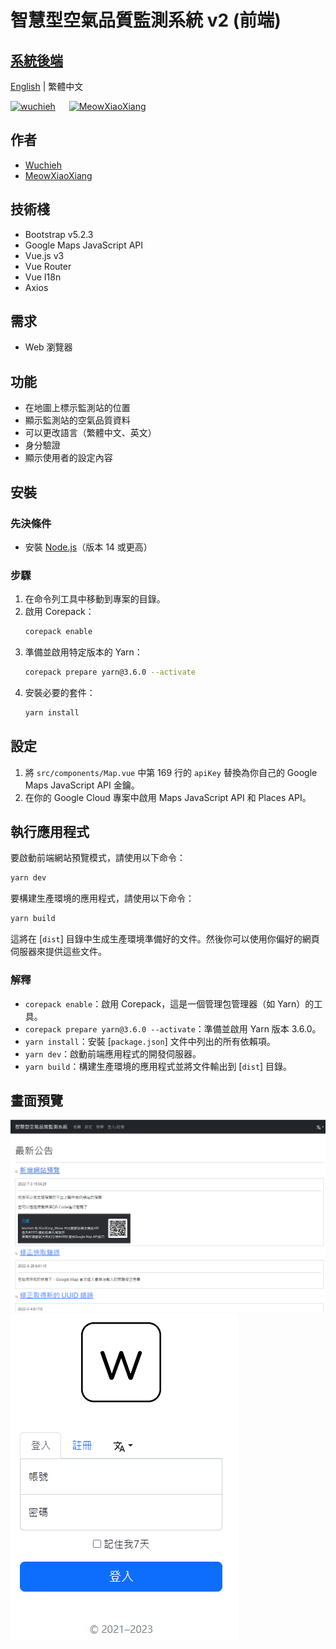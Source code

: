 # 智慧型空氣品質監測系統 v2 (前端)

## [系統後端](https://github.com/Wuchieh/IntelligentAirQualityMonitoringSystem)

[English](README.md) | 繁體中文

<a href="https://github.com/wuchieh"><img src="public/Logo/Ico/LogoWhile.ico" alt="wuchieh" style="height: 100px;"></a>
&emsp;
<a href="https://github.com/MeowXiaoXiang"><img src="https://github.com/MeowXiaoXiang.png" alt="MeowXiaoXiang" style="height: 100px;"></a>

## 作者
- [Wuchieh](https://github.com/wuchieh)
- [MeowXiaoXiang](https://github.com/MeowXiaoXiang)

## 技術棧
- Bootstrap v5.2.3
- Google Maps JavaScript API
- Vue.js v3
- Vue Router
- Vue I18n
- Axios

## 需求
- Web 瀏覽器

## 功能
- 在地圖上標示監測站的位置
- 顯示監測站的空氣品質資料
- 可以更改語言（繁體中文、英文）
- 身分驗證
- 顯示使用者的設定內容

## 安裝

### 先決條件
- 安裝 [Node.js](https://nodejs.org/)（版本 14 或更高）

### 步驟
1. 在命令列工具中移動到專案的目錄。
2. 啟用 Corepack：
   ```sh
   corepack enable
   ```
3. 準備並啟用特定版本的 Yarn：
   ```sh
   corepack prepare yarn@3.6.0 --activate
   ```
4. 安裝必要的套件：
   ```sh
   yarn install
   ```

## 設定

1. 將 `src/components/Map.vue` 中第 169 行的 `apiKey` 替換為你自己的 Google Maps JavaScript API 金鑰。
2. 在你的 Google Cloud 專案中啟用 Maps JavaScript API 和 Places API。

## 執行應用程式

要啟動前端網站預覽模式，請使用以下命令：
```sh
yarn dev
```

要構建生產環境的應用程式，請使用以下命令：
```sh
yarn build
```
這將在 [`dist`] 目錄中生成生產環境準備好的文件。然後你可以使用你偏好的網頁伺服器來提供這些文件。

### 解釋
- `corepack enable`：啟用 Corepack，這是一個管理包管理器（如 Yarn）的工具。
- `corepack prepare yarn@3.6.0 --activate`：準備並啟用 Yarn 版本 3.6.0。
- `yarn install`：安裝 [`package.json`] 文件中列出的所有依賴項。
- `yarn dev`：啟動前端應用程式的開發伺服器。
- `yarn build`：構建生產環境的應用程式並將文件輸出到 [`dist`] 目錄。

## 畫面預覽
![indexAnnouncements_tw.png](imgs/indexAnnouncements_tw.png)
![Login_tw.png](imgs/Login_tw.png)
